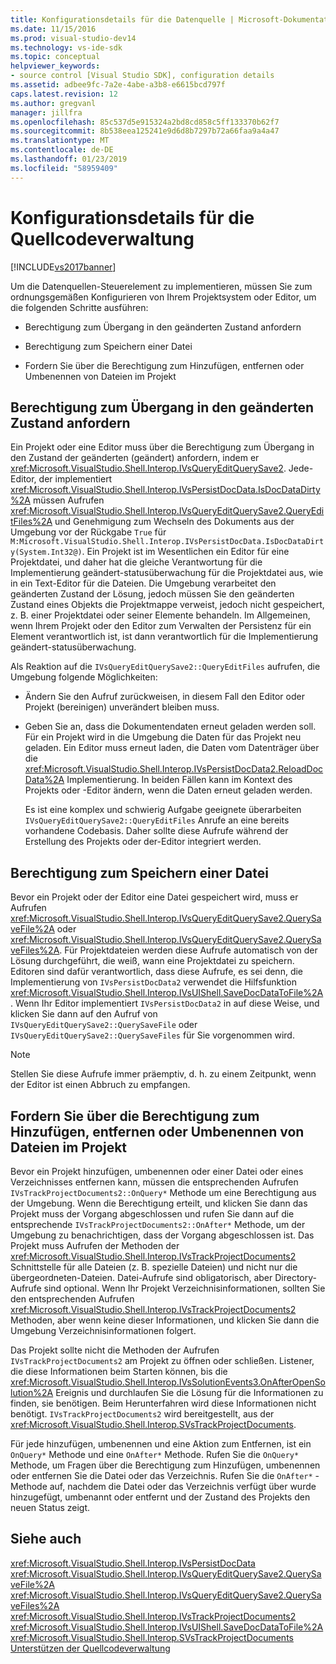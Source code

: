 ```yaml
---
title: Konfigurationsdetails für die Datenquelle | Microsoft-Dokumentation
ms.date: 11/15/2016
ms.prod: visual-studio-dev14
ms.technology: vs-ide-sdk
ms.topic: conceptual
helpviewer_keywords:
- source control [Visual Studio SDK], configuration details
ms.assetid: adbee9fc-7a2e-4abe-a3b8-e6615bcd797f
caps.latest.revision: 12
ms.author: gregvanl
manager: jillfra
ms.openlocfilehash: 85c537d5e915324a2bd8cd858c5ff133370b62f7
ms.sourcegitcommit: 8b538eea125241e9d6d8b7297b72a66faa9a4a47
ms.translationtype: MT
ms.contentlocale: de-DE
ms.lasthandoff: 01/23/2019
ms.locfileid: "58959409"
---
```

# <a name="source-control-configuration-details"></a>Konfigurationsdetails für die Quellcodeverwaltung
[!INCLUDE[vs2017banner](../../includes/vs2017banner.md)]

Um die Datenquellen-Steuerelement zu implementieren, müssen Sie zum ordnungsgemäßen Konfigurieren von Ihrem Projektsystem oder Editor, um die folgenden Schritte ausführen:  
  
-   Berechtigung zum Übergang in den geänderten Zustand anfordern  
  
-   Berechtigung zum Speichern einer Datei  
  
-   Fordern Sie über die Berechtigung zum Hinzufügen, entfernen oder Umbenennen von Dateien im Projekt  
  
## <a name="request-permission-to-transition-to-changed-state"></a>Berechtigung zum Übergang in den geänderten Zustand anfordern  
 Ein Projekt oder eine Editor muss über die Berechtigung zum Übergang in den Zustand der geänderten (geändert) anfordern, indem er <xref:Microsoft.VisualStudio.Shell.Interop.IVsQueryEditQuerySave2>. Jede-Editor, der implementiert <xref:Microsoft.VisualStudio.Shell.Interop.IVsPersistDocData.IsDocDataDirty%2A> müssen Aufrufen <xref:Microsoft.VisualStudio.Shell.Interop.IVsQueryEditQuerySave2.QueryEditFiles%2A> und Genehmigung zum Wechseln des Dokuments aus der Umgebung vor der Rückgabe `True` für `M:Microsoft.VisualStudio.Shell.Interop.IVsPersistDocData.IsDocDataDirty(System.Int32@)`. Ein Projekt ist im Wesentlichen ein Editor für eine Projektdatei, und daher hat die gleiche Verantwortung für die Implementierung geändert-statusüberwachung für die Projektdatei aus, wie in ein Text-Editor für die Dateien. Die Umgebung verarbeitet den geänderten Zustand der Lösung, jedoch müssen Sie den geänderten Zustand eines Objekts die Projektmappe verweist, jedoch nicht gespeichert, z. B. einer Projektdatei oder seiner Elemente behandeln. Im Allgemeinen, wenn Ihrem Projekt oder den Editor zum Verwalten der Persistenz für ein Element verantwortlich ist, ist dann verantwortlich für die Implementierung geändert-statusüberwachung.  
  
 Als Reaktion auf die `IVsQueryEditQuerySave2::QueryEditFiles` aufrufen, die Umgebung folgende Möglichkeiten:  
  
- Ändern Sie den Aufruf zurückweisen, in diesem Fall den Editor oder Projekt (bereinigen) unverändert bleiben muss.  
  
- Geben Sie an, dass die Dokumentendaten erneut geladen werden soll. Für ein Projekt wird in die Umgebung die Daten für das Projekt neu geladen. Ein Editor muss erneut laden, die Daten vom Datenträger über die <xref:Microsoft.VisualStudio.Shell.Interop.IVsPersistDocData2.ReloadDocData%2A> Implementierung. In beiden Fällen kann im Kontext des Projekts oder -Editor ändern, wenn die Daten erneut geladen werden.  
  
  Es ist eine komplex und schwierig Aufgabe geeignete überarbeiten `IVsQueryEditQuerySave2::QueryEditFiles` Anrufe an eine bereits vorhandene Codebasis. Daher sollte diese Aufrufe während der Erstellung des Projekts oder der-Editor integriert werden.  
  
## <a name="request-permission-to-save-a-file"></a>Berechtigung zum Speichern einer Datei  
 Bevor ein Projekt oder der Editor eine Datei gespeichert wird, muss er Aufrufen <xref:Microsoft.VisualStudio.Shell.Interop.IVsQueryEditQuerySave2.QuerySaveFile%2A> oder <xref:Microsoft.VisualStudio.Shell.Interop.IVsQueryEditQuerySave2.QuerySaveFiles%2A>. Für Projektdateien werden diese Aufrufe automatisch von der Lösung durchgeführt, die weiß, wann eine Projektdatei zu speichern. Editoren sind dafür verantwortlich, dass diese Aufrufe, es sei denn, die Implementierung von `IVsPersistDocData2` verwendet die Hilfsfunktion <xref:Microsoft.VisualStudio.Shell.Interop.IVsUIShell.SaveDocDataToFile%2A>. Wenn Ihr Editor implementiert `IVsPersistDocData2` in auf diese Weise, und klicken Sie dann auf den Aufruf von `IVsQueryEditQuerySave2::QuerySaveFile` oder `IVsQueryEditQuerySave2::QuerySaveFiles` für Sie vorgenommen wird.  
  
> [!NOTE]
>  Stellen Sie diese Aufrufe immer präemptiv, d. h. zu einem Zeitpunkt, wenn der Editor ist einen Abbruch zu empfangen.  
  
## <a name="request-permission-to-add-remove-or-rename-files-in-the-project"></a>Fordern Sie über die Berechtigung zum Hinzufügen, entfernen oder Umbenennen von Dateien im Projekt  
 Bevor ein Projekt hinzufügen, umbenennen oder einer Datei oder eines Verzeichnisses entfernen kann, müssen die entsprechenden Aufrufen `IVsTrackProjectDocuments2::OnQuery*` Methode um eine Berechtigung aus der Umgebung. Wenn die Berechtigung erteilt, und klicken Sie dann das Projekt muss der Vorgang abgeschlossen und rufen Sie dann auf die entsprechende `IVsTrackProjectDocuments2::OnAfter*` Methode, um der Umgebung zu benachrichtigen, dass der Vorgang abgeschlossen ist. Das Projekt muss Aufrufen der Methoden der <xref:Microsoft.VisualStudio.Shell.Interop.IVsTrackProjectDocuments2> Schnittstelle für alle Dateien (z. B. spezielle Dateien) und nicht nur die übergeordneten-Dateien. Datei-Aufrufe sind obligatorisch, aber Directory-Aufrufe sind optional. Wenn Ihr Projekt Verzeichnisinformationen, sollten Sie den entsprechenden Aufrufen <xref:Microsoft.VisualStudio.Shell.Interop.IVsTrackProjectDocuments2> Methoden, aber wenn keine dieser Informationen, und klicken Sie dann die Umgebung Verzeichnisinformationen folgert.  
  
 Das Projekt sollte nicht die Methoden der Aufrufen `IVsTrackProjectDocuments2` am Projekt zu öffnen oder schließen. Listener, die diese Informationen beim Starten können, bis die <xref:Microsoft.VisualStudio.Shell.Interop.IVsSolutionEvents3.OnAfterOpenSolution%2A> Ereignis und durchlaufen Sie die Lösung für die Informationen zu finden, sie benötigen. Beim Herunterfahren wird diese Informationen nicht benötigt. `IVsTrackProjectDocuments2` wird bereitgestellt, aus der <xref:Microsoft.VisualStudio.Shell.Interop.SVsTrackProjectDocuments>.  
  
 Für jede hinzufügen, umbenennen und eine Aktion zum Entfernen, ist ein `OnQuery*` Methode und eine `OnAfter*` Methode. Rufen Sie die `OnQuery*` Methode, um Fragen über die Berechtigung zum Hinzufügen, umbenennen oder entfernen Sie die Datei oder das Verzeichnis. Rufen Sie die `OnAfter*` -Methode auf, nachdem die Datei oder das Verzeichnis verfügt über wurde hinzugefügt, umbenannt oder entfernt und der Zustand des Projekts den neuen Status zeigt.  
  
## <a name="see-also"></a>Siehe auch  
 <xref:Microsoft.VisualStudio.Shell.Interop.IVsPersistDocData>   
 <xref:Microsoft.VisualStudio.Shell.Interop.IVsQueryEditQuerySave2.QuerySaveFile%2A>   
 <xref:Microsoft.VisualStudio.Shell.Interop.IVsQueryEditQuerySave2.QuerySaveFiles%2A>   
 <xref:Microsoft.VisualStudio.Shell.Interop.IVsTrackProjectDocuments2>   
 <xref:Microsoft.VisualStudio.Shell.Interop.IVsUIShell.SaveDocDataToFile%2A>   
 <xref:Microsoft.VisualStudio.Shell.Interop.SVsTrackProjectDocuments>   
 [Unterstützen der Quellcodeverwaltung](../../extensibility/internals/supporting-source-control.md)

